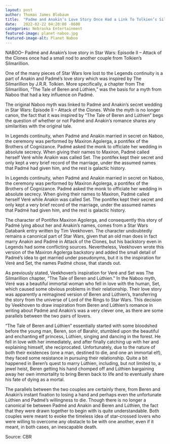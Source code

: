 ```yaml
---
layout: post
author: Thomas James Blobaum 
title:  "Padme and Anakin’s Love Story Once Had a Link To Tolkien’s Silmarillion"
date:   2022-02-22 04:20:00 -0600
categories: Nebraska Entertainment
featured-image: planet-naboo.jpg 
featured-image-alt: Planet Naboo 
---
```

NABOO– Padmé and Anakin’s love story in Star Wars: Episode II – Attack of the Clones once had a small nod to another couple from Tolkien’s Silmarillion.

One of the many pieces of Star Wars lore lost to the Legends continuity is a part of Anakin and Padmé’s love story which was inspired by The Silmarillion by J.R.R. Tolkien. More specifically, a chapter from The Silmarillion, “The Tale of Beren and Lúthien,” was the basis for a myth from Naboo that had a key influence on Padmé.

The original Naboo myth was linked to Padmé and Anakin’s secret wedding in Star Wars: Episode II – Attack of the Clones. While the myth is no longer canon, the fact that it was inspired by “The Tale of Beren and Lúthien” begs the question of whether or not Padmé and Anakin’s romance shares any similarities with the original tale.

<a href="https://en.wikipedia.org/wiki/The_Silmarillion" data-iframely-url></a>

In Legends continuity, when Padmé and Anakin married in secret on Naboo, the ceremony was performed by Maxiron Agolerga, a pontifex of the Brothers of Cognizance. Padmé asked the monk to officiate her wedding in absolute secrecy. When giving their names to Maxiron, Padmé called herself Veré while Anakin was called Set. The pontifex kept their secret and only kept a very brief record of the marriage, under the assumed names that Padmé had given him, and the rest is galactic history.

In Legends continuity, when Padmé and Anakin married in secret on Naboo, the ceremony was performed by Maxiron Agolerga, a pontifex of the Brothers of Cognizance. Padmé asked the monk to officiate her wedding in absolute secrecy. When giving their names to Maxiron, Padmé called herself Veré while Anakin was called Set. The pontifex kept their secret and only kept a very brief record of the marriage, under the assumed names that Padmé had given him, and the rest is galactic history.

The character of Pontifex Maxiron Agolerga, and consequently this story of Padmé lying about her and Anakin’s names, comes from a Star Wars Databank entry written by Tim Veekhoven. The character undoubtedly remains a canonical part of Star Wars, given that an old man does in fact marry Anakin and Padmé in Attack of the Clones, but his backstory even in Legends had some conflicting sources. Nevertheless, Veekhoven wrote this version of the Maxiron Agolerga backstory and added the small detail of Padmé’s idea to get married under pseudonyms, but it is the inspiration for Veré and Set, the names Padmé chose, that stands out.

As previously stated, Veekhoven’s inspiration for Veré and Set was The Silmarillion chapter, “The Tale of Beren and Lúthien.” In the Naboo myth, Veré was a beautiful immortal woman who fell in love with the human, Set, which caused some obvious problems in their relationship. Their love story was apparently a reimagined version of Beren and Lúthien’s, transferring the story from the universe of Lord of the Rings to Star Wars. This decision by Veekhoven to draw inspiration from Beren and Lúthien’s romance in writing about Padmé and Anakin’s was a very clever one, as there are some parallels between the two pairs of lovers.

“The Tale of Beren and Lúthien” essentially started with some bloodshed before the young man, Beren, son of Barahir, stumbled upon the beautiful and enchanting elf princess, Lúthien, singing and dancing in the forest. He fell in love with her immediately, and after finally catching up with her and explaining himself, she reciprocated. Unfortunately, due to the nature of both their existences (one a man, destined to die, and one an immortal elf), they faced some resistance in pursuing their relationship. Quite a bit happened in Beren’s quest to marry Lúthien, including, but not limited to, a jewel heist, Beren getting his hand chomped off and Lúthien bargaining away her own immortality to bring Beren back to life and to eventually share his fate of dying as a mortal.

The parallels between the two couples are certainly there, from Beren and Anakin’s instant fixation to losing a hand and perhaps even the unfortunate Lúthien and Padmé’s willingness to die. Though there is no longer a canonical tie between Padmé and Anakin and Beren and Lúthien, the fact that they were drawn together to begin with is quite understandable. Both couples were meant to evoke the timeless idea of star-crossed lovers who were willing to overcome any obstacle to be with one another, even if it meant, in both cases, an inescapable death.

Source: CBR

<a href="https://www.cbr.com/star-wars-padme-and-anakins-love-story-once-had-a-link-to-tolkiens-silmarillion/" data-iframely-url></a>

